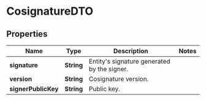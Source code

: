 

# CosignatureDTO


## Properties

| Name | Type | Description | Notes |
|------------ | ------------- | ------------- | -------------|
|**signature** | **String** | Entity&#39;s signature generated by the signer. |  |
|**version** | **String** | Cosignature version. |  |
|**signerPublicKey** | **String** | Public key. |  |




